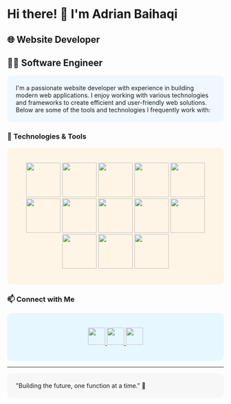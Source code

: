 # Hi there! 👋 I'm Adrian Baihaqi

## 🌐 Website Developer
## 👨‍💻 Software Engineer

<div style="background-color: #f0f8ff; padding: 20px; border-radius: 10px;">
  I'm a passionate website developer with experience in building modern web applications. I enjoy working with various technologies and frameworks to create efficient and user-friendly web solutions. Below are some of the tools and technologies I frequently work with:
</div>

### 🚀 Technologies & Tools

<div style="background-color: #fff5e6; padding: 20px; border-radius: 10px;">
<p align="center">
  <img src="https://img.shields.io/badge/mysql-4479A1.svg?style=for-the-badge&logo=mysql&logoColor=white" height="80"/>
  <img src="https://img.shields.io/badge/django-%23092E20.svg?style=for-the-badge&logo=django&logoColor=white" height="80">
  <img src="https://img.shields.io/badge/express.js-%23404d59.svg?style=for-the-badge&logo=express&logoColor=%2361DAFB" height="80">
  <img src="https://img.shields.io/badge/node.js-6DA55F?style=for-the-badge&logo=node.js&logoColor=white" height="80">
  <img src="https://img.shields.io/badge/NetBeansIDE-1B6AC6.svg?style=for-the-badge&logo=apache-netbeans-ide&logoColor=white" height="80">
  <img src="https://img.shields.io/badge/Visual%20Studio%20Code-0078d7.svg?style=for-the-badge&logo=visual-studio-code&logoColor=white" height="80">
  <img src="https://img.shields.io/badge/html5-%23E34F26.svg?style=for-the-badge&logo=html5&logoColor=white" height="80">
  <img src="https://img.shields.io/badge/java-%23ED8B00.svg?style=for-the-badge&logo=openjdk&logoColor=white" height="80">
  <img src="https://img.shields.io/badge/javascript-%23323330.svg?style=for-the-badge&logo=javascript&logoColor=%23F7DF1E" height="80">
  <img src="https://img.shields.io/badge/python-3670A0?style=for-the-badge&logo=python&logoColor=ffdd54" height="80">
  <img src="https://img.shields.io/badge/php-%23777BB4.svg?style=for-the-badge&logo=php&logoColor=white" height="80">
  <img src="https://img.shields.io/badge/Windows-0078D6?style=for-the-badge&logo=windows&logoColor=white" height="80">
  <img src="https://img.shields.io/badge/Insomnia-black?style=for-the-badge&logo=insomnia&logoColor=5849BE" height="80">
</p>
</div>

### 📫 Connect with Me

<div style="background-color: #e6f7ff; padding: 20px; border-radius: 10px;">
<p align="center">
  <a href="https://www.linkedin.com/in/adrianbaihaqi/" target="_blank">
    <img src="https://img.shields.io/badge/LinkedIn-%230077B5.svg?style=for-the-badge&logo=linkedin&logoColor=white" height="40">
  </a>
  <a href="https://www.instagram.com/adrian_portofolio/" target="_blank">
    <img src="https://img.shields.io/badge/Instagram-E4405F?style=for-the-badge&logo=instagram&logoColor=white" height="40">
  </a>
  <a href="https://krncw5936.github.io/porto2/" target="_blank">
    <img src="https://img.shields.io/badge/Website-%2312100E.svg?style=for-the-badge&logo=web&logoColor=white" height="40">
  </a>
</p>
</div>

---

<div style="background-color: #f7f7f7; padding: 20px; border-radius: 10px;">
"Building the future, one function at a time." 🌟
</div>
